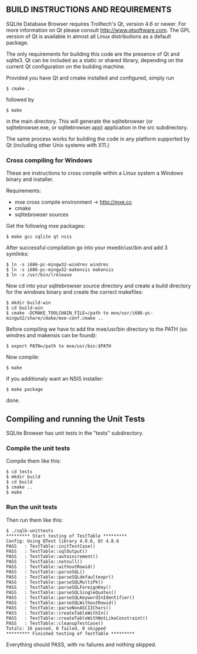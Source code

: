 ## BUILD INSTRUCTIONS AND REQUIREMENTS ##

SQLite Database Browser requires Trolltech's Qt, version 4.6 or newer.
For more information on Qt please consult http://www.qtsoftware.com.
The GPL version of Qt is available in almost all Linux distributions
as a default package.

The only requirements for building this code are the presence of Qt
and sqlite3. Qt can be included as a static or shared library,
depending on the current Qt configuration on the building machine.

Provided you have Qt and cmake installed and configured, simply run

    $ cmake .

followed by

    $ make

in the main directory. This will generate the sqlitebrowser (or
sqlitebrowser.exe, or sqlitebrowser.app) application in the src
subdirectory.

The same process works for building the code in any platform
supported by Qt (including other Unix systems with X11.)

### Cross compiling for Windows ###

These are instructions to cross compile within a Linux system a
Windows binary and installer.

Requirements:

* mxe cross compile environment → http://mxe.cc
* cmake
* sqlitebrowser sources

Get the following mxe packages:

    $ make gcc sqlite qt nsis

After successful compilation go into your mxedir/usr/bin and
add 3 symlinks:

    $ ln -s i686-pc-mingw32-windres windres
    $ ln -s i686-pc-mingw32-makensis makensis
    $ ln -s /usr/bin/lrelease

Now cd into your sqlitebrowser source directory and create
a build directory for
the windows binary and create the correct makefiles:

    $ mkdir build-win
    $ cd build-win
    $ cmake -DCMAKE_TOOLCHAIN_FILE=/path to mxe/usr/i686-pc-mingw32/share/cmake/mxe-conf.cmake ..

Before compiling we have to add the mxe/usr/bin directory
to the PATH (so windres and makensis can be found):

    $ export PATH=/path to mxe/usr/bin:$PATH

Now compile:

    $ make

If you additionaly want an NSIS installer:

    $ make package

done.


## Compiling and running the Unit Tests ##

SQLite Browser has unit tests in the "tests" subdirectory.

### Compile the unit tests ###

Compile them like this:

```
$ cd tests
$ mkdir build
$ cd build
$ cmake ..
$ make
```

### Run the unit tests ###

Then run them like this:

```
$ ./sqlb-unittests 
********* Start testing of TestTable *********
Config: Using QTest library 4.8.6, Qt 4.8.6
PASS   : TestTable::initTestCase()
PASS   : TestTable::sqlOutput()
PASS   : TestTable::autoincrement()
PASS   : TestTable::notnull()
PASS   : TestTable::withoutRowid()
PASS   : TestTable::parseSQL()
PASS   : TestTable::parseSQLdefaultexpr()
PASS   : TestTable::parseSQLMultiPk()
PASS   : TestTable::parseSQLForeignKey()
PASS   : TestTable::parseSQLSingleQuotes()
PASS   : TestTable::parseSQLKeywordInIdentifier()
PASS   : TestTable::parseSQLWithoutRowid()
PASS   : TestTable::parseNonASCIIChars()
PASS   : TestTable::createTableWithIn()
PASS   : TestTable::createTableWithNotLikeConstraint()
PASS   : TestTable::cleanupTestCase()
Totals: 16 passed, 0 failed, 0 skipped
********* Finished testing of TestTable *********
```

Everything should PASS, with no failures and nothing
skipped.
